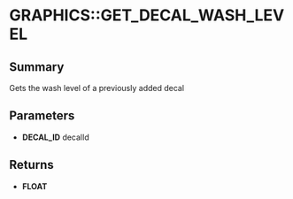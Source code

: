 # GRAPHICS::GET_DECAL_WASH_LEVEL

## Summary
Gets the wash level of a previously added decal

## Parameters
* **DECAL_ID** decalId

## Returns
* **FLOAT**